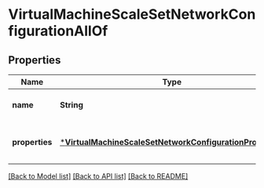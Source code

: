 # VirtualMachineScaleSetNetworkConfigurationAllOf


## Properties
Name | Type | Description | Notes
------------ | ------------- | ------------- | -------------
**name** | **String** | The network configuration name. | [default to nothing]
**properties** | [***VirtualMachineScaleSetNetworkConfigurationProperties**](VirtualMachineScaleSetNetworkConfigurationProperties.md) |  | [optional] [default to nothing]


[[Back to Model list]](../README.md#models) [[Back to API list]](../README.md#api-endpoints) [[Back to README]](../README.md)


